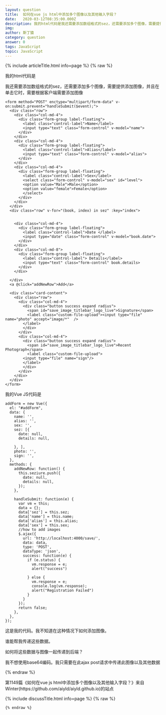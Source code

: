```yaml
---
layout: question
title:  如何在vue js html中添加多个图像以及其他输入字段？
date:   2020-03-12T08:35:00.000Z
description: 我的html代码是我还需要添加数组格式的sez，还需要添加多个图像，需要提供添加图像，并且在单击它时，需要根据客户端需要添加图像<form met...
img: 
author: 斯丁猿
category: question
answer: 0
tags: JavaScript
topic: JavaScript
---
```

<div class="article-root">
  <div class="article">
    {% include articleTitle.html info=page %}
    {% raw %}
    <div class="article-content"><p><font style="vertical-align: inherit;"><font style="vertical-align: inherit;">我的html代码是</font></font></p>

<p><font style="vertical-align: inherit;"><font style="vertical-align: inherit;">我还需要添加数组格式的sez，还需要添加多个图像，需要提供添加图像，并且在单击它时，需要根据客户端需要添加图像</font></font></p>

<pre><code>&lt;form method="POST" enctype="multipart/form-data" v-on:submit.prevent="handleSubmit($event);"&gt;<font></font>
  &lt;div class="row"&gt;<font></font>
    &lt;div class="col-md-4"&gt;<font></font>
      &lt;div class="form-group label-floating"&gt;<font></font>
        &lt;label class="control-label"&gt;Name&lt;/label&gt;<font></font>
        &lt;input type="text" class="form-control" v-model="name"&gt;<font></font>
      &lt;/div&gt;<font></font>
    &lt;/div&gt;<font></font>
    &lt;div class="col-md-4"&gt;<font></font>
      &lt;div class="form-group label-floating"&gt;<font></font>
        &lt;label class="control-label"&gt;Alias&lt;/label&gt;<font></font>
        &lt;input type="text" class="form-control" v-model="alias"&gt;<font></font>
      &lt;/div&gt;<font></font>
    &lt;/div&gt;<font></font>
    &lt;div class="col-md-4"&gt;<font></font>
      &lt;div class="form-group label-floating"&gt;<font></font>
        &lt;label class="control-label"&gt;Sex&lt;/label&gt;<font></font>
        &lt;select class="form-control" v-model="sex" id="level"&gt;<font></font>
        &lt;option value="Male"&gt;Male&lt;/option&gt;<font></font>
        &lt;option value="female"&gt;Female&lt;/option&gt;<font></font>
        &lt;/select&gt;<font></font>
      &lt;/div&gt;<font></font>
    &lt;/div&gt;<font></font>
  &lt;/div&gt;<font></font>
  &lt;div class="row" v-for="(book, index) in sez" :key="index"&gt;<font></font>
<font></font>
<font></font>
    &lt;div class="col-md-4"&gt;<font></font>
      &lt;div class="form-group label-floating"&gt;<font></font>
        &lt;label class="control-label"&gt;Date &lt;/label&gt;<font></font>
        &lt;input type="date" class="form-control" v-model="book.date"&gt;<font></font>
      &lt;/div&gt;<font></font>
    &lt;/div&gt;<font></font>
    &lt;div class="col-md-8"&gt;<font></font>
      &lt;div class="form-group label-floating"&gt;<font></font>
        &lt;label class="control-label"&gt; Details&lt;/label&gt;<font></font>
        &lt;input type="text" class="form-control" book.details&gt;<font></font>
      &lt;/div&gt;<font></font>
    &lt;/div&gt;<font></font>
<font></font>
  &lt;/div&gt;<font></font>
  &lt;a @click="addNewRow"&gt;Add&lt;/a&gt;<font></font>
<font></font>
  &lt;div class="card-content"&gt;<font></font>
    &lt;div class="row"&gt;<font></font>
      &lt;div class="col-md-4"&gt;<font></font>
        &lt;div class="button success expand radius"&gt;<font></font>
          &lt;span id="save_image_titlebar_logo_live"&gt;Signature&lt;/span&gt;<font></font>
          &lt;label class="custom-file-upload"&gt;&lt;input type="file" name="photo" accept="image/*"  /&gt;<font></font>
        &lt;/label&gt;<font></font>
        &lt;/div&gt;<font></font>
      &lt;/div&gt;<font></font>
      &lt;div class="col-md-4"&gt;<font></font>
        &lt;div class="button success expand radius"&gt;<font></font>
          &lt;span id="save_image_titlebar_logo_live"&gt;Recent Photograph&lt;/span&gt;<font></font>
          &lt;label class="custom-file-upload"&gt;<font></font>
        &lt;input type="file" name="sign"/&gt;<font></font>
        &lt;/label&gt;<font></font>
        &lt;/div&gt;<font></font>
      &lt;/div&gt;<font></font>
    &lt;/div&gt;<font></font>
  &lt;/div&gt;<font></font>
&lt;/form&gt;<font></font>
</code></pre>

<p><font style="vertical-align: inherit;"><font style="vertical-align: inherit;">我的Vue JS代码是</font></font></p>

<pre><code>addForm = new Vue({<font></font>
  el: "#addForm",<font></font>
  data: {<font></font>
    name: '',<font></font>
    alias: '',<font></font>
    sex: '',<font></font>
    sez: [{<font></font>
      date: null,<font></font>
      details: null,<font></font>
<font></font>
    }, ],<font></font>
    photo: '',<font></font>
    sign: '',<font></font>
  },<font></font>
  methods: {<font></font>
    addNewRow: function() {<font></font>
      this.seziure.push({<font></font>
        date: null,<font></font>
        details: null,<font></font>
      });<font></font>
    },<font></font>
<font></font>
    handleSubmit: function(e) {<font></font>
      var vm = this;<font></font>
      data = {};<font></font>
      data['sez'] = this.sez;<font></font>
      data['name'] = this.name;<font></font>
      data['alias'] = this.alias;<font></font>
      data['sex'] = this.sex;<font></font>
      //how to add images<font></font>
      $.ajax({<font></font>
        url: 'http://localhost:4000/save/',<font></font>
        data: data,<font></font>
        type: 'POST',<font></font>
        dataType: 'json',<font></font>
        success: function(e) {<font></font>
          if (e.status) {<font></font>
            vm.response = e;<font></font>
            alert("success")<font></font>
<font></font>
          } else {<font></font>
            vm.response = e;<font></font>
            console.log(vm.response);<font></font>
            alert("Registration Failed")<font></font>
          }<font></font>
        }<font></font>
      });<font></font>
      return false;<font></font>
    },<font></font>
  },<font></font>
});<font></font>
</code></pre>

<p><font style="vertical-align: inherit;"><font style="vertical-align: inherit;">这是我的代码。</font><font style="vertical-align: inherit;">我不知道在这种情况下如何添加图像。</font></font></p>

<p><font style="vertical-align: inherit;"><font style="vertical-align: inherit;">谁能帮我传递这些数据。 </font></font></p>

<p><font style="vertical-align: inherit;"><font style="vertical-align: inherit;">如何将这些数据与图像一起传递到后端？ </font></font></p>

<p><font style="vertical-align: inherit;"><font style="vertical-align: inherit;">我不想使用base64编码。</font><font style="vertical-align: inherit;">我只需要在此ajax post请求中传递此图像以及其他数据</font></font></p></div>
    {% endraw %}
  </div>
  <p class="winter_mark">第1149篇《如何在vue js html中添加多个图像以及其他输入字段？》来自Winter(https://github.com/aiyld/aiyld.github.io)的站点</p>
  <div class="discuss-wrapper">
    {% include discussTitle.html info=page %}
    {% raw %}
    
    {% endraw %}
  </div>
<div>
